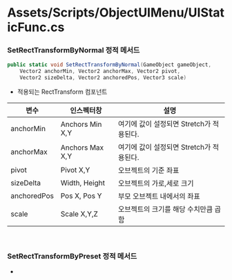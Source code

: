 # Assets/Scripts/ObjectUIMenu/UIStaticFunc.cs

### SetRectTransformByNormal 정적 메서드
```csharp
public static void SetRectTransformByNormal(GameObject gameObject,
    Vector2 anchorMin, Vector2 anchorMax, Vector2 pivot,
    Vector2 sizeDelta, Vector2 anchoredPos, Vector3 scale)
```

- 적용되는 RectTransform 컴포넌트

|변수|인스펙터창|설명|
|---|---|---|
|anchorMin|Anchors Min X,Y|여기에 값이 설정되면 Stretch가 적용된다.|
|anchorMax|Anchors Max X,Y|여기에 값이 설정되면 Stretch가 적용된다.|
|pivot|Pivot X,Y|오브젝트의 기준 좌표|
|sizeDelta|Width, Height|오브젝트의 가로,세로 크기|
|anchoredPos|Pos X, Pos Y|부모 오브젝트 내에서의 좌표|
|scale|Scale X,Y,Z|오브젝트의 크기를 해당 수치만큼 곱함|
<br>

### SetRectTransformByPreset 정적 메서드
- 
<br>

